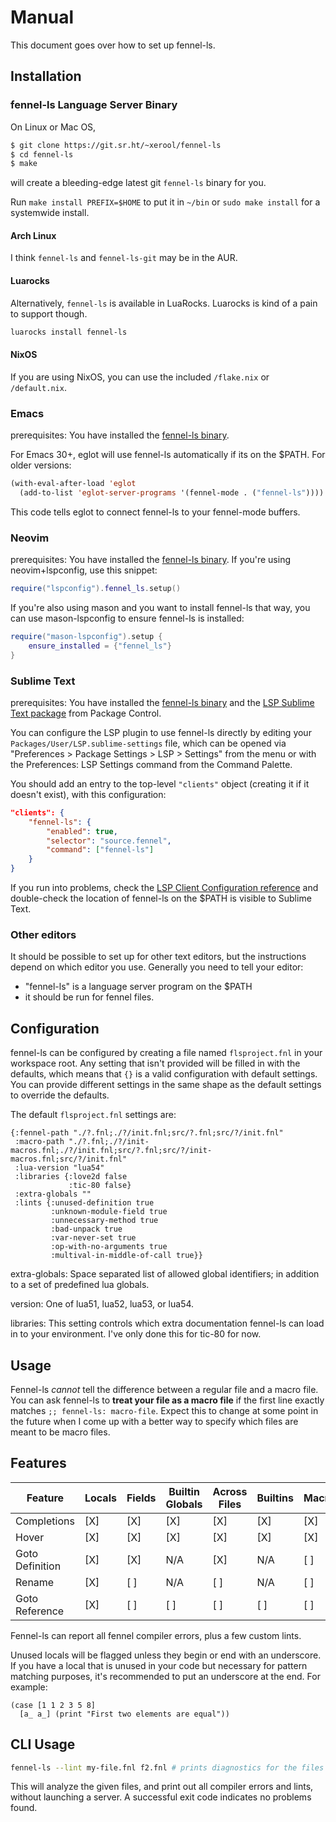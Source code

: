 # Manual
This document goes over how to set up fennel-ls.

## Installation

### fennel-ls Language Server Binary

On Linux or Mac OS,
```sh
$ git clone https://git.sr.ht/~xerool/fennel-ls
$ cd fennel-ls
$ make
```
will create a bleeding-edge latest git `fennel-ls` binary for you.

Run `make install PREFIX=$HOME` to put it in `~/bin` or `sudo make install` for
a systemwide install.

#### Arch Linux
I think `fennel-ls` and `fennel-ls-git` may be in the AUR.

#### Luarocks
Alternatively, `fennel-ls` is available in LuaRocks. Luarocks is kind of a pain to support though.
```sh
luarocks install fennel-ls
```
#### NixOS
If you are using NixOS, you can use the included `/flake.nix` or `/default.nix`.

### Emacs
prerequisites: You have installed the [fennel-ls binary](#fennel-ls-language-server-binary).

For Emacs 30+, eglot will use fennel-ls automatically if its on the $PATH.
For older versions:
```lisp
(with-eval-after-load 'eglot
  (add-to-list 'eglot-server-programs '(fennel-mode . ("fennel-ls"))))
```
This code tells eglot to connect fennel-ls to your fennel-mode buffers.

### Neovim
prerequisites: You have installed the [fennel-ls binary](#fennel-ls-language-server-binary).
If you're using neovim+lspconfig, use this snippet:
```lua
require("lspconfig").fennel_ls.setup()
```

If you're also using mason and you want to install fennel-ls that way, you can
use mason-lspconfig to ensure fennel-ls is installed:
```lua
require("mason-lspconfig").setup {
    ensure_installed = {"fennel_ls"}
}
```

### Sublime Text
prerequisites: You have installed the [fennel-ls binary](#fennel-ls-language-server-binary) and the [LSP Sublime Text package](https://packagecontrol.io/packages/LSP) from Package Control.

You can configure the LSP plugin to use fennel-ls directly by editing your `Packages/User/LSP.sublime-settings` file, which can be opened via "Preferences > Package Settings > LSP > Settings" from the menu or with the Preferences: LSP Settings command from the Command Palette. 

You should add an entry to the top-level `"clients"` object (creating it if it doesn't exist), with this configuration:
```json
"clients": {
    "fennel-ls": {
        "enabled": true,
        "selector": "source.fennel",
        "command": ["fennel-ls"]
    }
}
```

If you run into problems, check the [LSP Client Configuration reference](https://lsp.sublimetext.io/client_configuration/) and double-check the location of fennel-ls on the $PATH is visible to Sublime Text.

### Other editors
It should be possible to set up for other text editors, but the instructions
depend on which editor you use. Generally you need to tell your editor:
* "fennel-ls" is a language server program on the $PATH
* it should be run for fennel files.


## Configuration
fennel-ls can be configured by creating a file named `flsproject.fnl` in your
workspace root. Any setting that isn't provided will be filled in with the
defaults, which means that `{}` is a valid configuration with default settings.
You can provide different settings in the same shape as the default settings to
override the defaults.

The default `flsproject.fnl` settings are:

```fnl
{:fennel-path "./?.fnl;./?/init.fnl;src/?.fnl;src/?/init.fnl"
 :macro-path "./?.fnl;./?/init-macros.fnl;./?/init.fnl;src/?.fnl;src/?/init-macros.fnl;src/?/init.fnl"
 :lua-version "lua54"
 :libraries {:love2d false
             :tic-80 false}
 :extra-globals ""
 :lints {:unused-definition true
         :unknown-module-field true
         :unnecessary-method true
         :bad-unpack true
         :var-never-set true
         :op-with-no-arguments true
         :multival-in-middle-of-call true}}
```

extra-globals: Space separated list of allowed global identifiers; in addition to a set of predefined lua globals.

version: One of lua51, lua52, lua53, or lua54.

libraries: This setting controls which extra documentation fennel-ls can load in to your environment. I've only done this for tic-80 for now.


## Usage

Fennel-ls *cannot* tell the difference between a regular file and a macro file.
You can ask fennel-ls to **treat your file as a macro file** if the first line
exactly matches `;; fennel-ls: macro-file`. Expect this to change at some point
in the future when I come up with a better way to specify which files are meant
to be macro files.

## Features


Feature         | Locals | Fields | Builtin Globals | Across Files | Builtins | Macros | User globals |
--------------- | ------ | ------ | --------------- | ------------ | -------- | ------ | ------------ |
Completions     | [X]    | [X]    | [X]             | [X]          | [X]      | [X]    | [ ]          |
Hover           | [X]    | [X]    | [X]             | [X]          | [X]      | [X]    | [ ]          |
Goto Definition | [X]    | [X]    | N/A             | [X]          | N/A      | [ ]    | [ ]          |
Rename          | [X]    | [ ]    | N/A             | [ ]          | N/A      | [ ]    | [ ]          |
Goto Reference  | [X]    | [ ]    | [ ]             | [ ]          | [ ]      | [ ]    | [ ]          |

Fennel-ls can report all fennel compiler errors, plus a few custom lints.

Unused locals will be flagged unless they begin or end with an underscore. If
you have a local that is unused in your code but necessary for pattern matching
purposes, it's recommended to put an underscore at the end. For example:

```fennel
(case [1 1 2 3 5 8]
  [a_ a_] (print "First two elements are equal"))
```

## CLI Usage
```sh
fennel-ls --lint my-file.fnl f2.fnl # prints diagnostics for the files given
```

This will analyze the given files, and print out all compiler errors and lints,
without launching a server. A successful exit code indicates no problems found.

